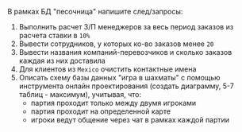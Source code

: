 В рамках БД "песочница" напишите след/запросы:

1. Выполнить расчет З/П менеджеров за весь период заказов из расчета ставки в `10%`
2. Вывести сотрудников, у которых ко-во заказов менее `20`
3. Вывести названия компаний-перевозчиков и сколько заказов каждая из них доставила
4. Для клиентов из `Mexico` очистить контактные имена
5. Описать схему базы данных "игра в шахматы" с помощью инструмента онлайн проектирования (создать диаграмму, 5-7 таблиц - максимум), учитывая, что:
    - партия проходит только между двумя игроками
    - партия проходит на определенной карте
    - игроки ведут общение через чат в рамках каждой партии